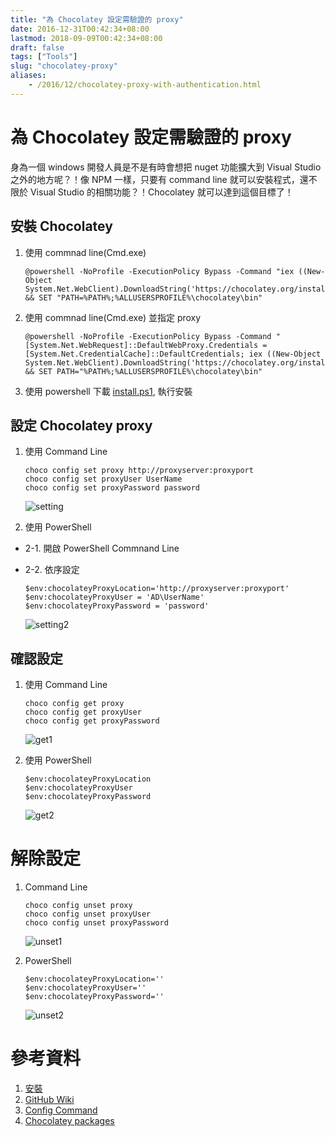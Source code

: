 ```yaml
---
title: "為 Chocolatey 設定需驗證的 proxy"
date: 2016-12-31T00:42:34+08:00
lastmod: 2018-09-09T00:42:34+08:00
draft: false
tags: ["Tools"]
slug: "chocolatey-proxy"
aliases:
    - /2016/12/chocolatey-proxy-with-authentication.html
---
```

# 為 Chocolatey 設定需驗證的 proxy
身為一個 windows 開發人員是不是有時會想把 nuget 功能擴大到 Visual Studio 之外的地方呢？！像 NPM 一樣，只要有 command line 就可以安裝程式，還不限於 Visual Studio 的相關功能？！Chocolatey 就可以達到這個目標了！


## 安裝 Chocolatey
1. 使用 commnad line(Cmd.exe)

    ```
    @powershell -NoProfile -ExecutionPolicy Bypass -Command "iex ((New-Object System.Net.WebClient).DownloadString('https://chocolatey.org/install.ps1'))" && SET "PATH=%PATH%;%ALLUSERSPROFILE%\chocolatey\bin"
    ``` 

2. 使用 commnad line(Cmd.exe) 並指定 proxy

    ```
    @powershell -NoProfile -ExecutionPolicy Bypass -Command "[System.Net.WebRequest]::DefaultWebProxy.Credentials = [System.Net.CredentialCache]::DefaultCredentials; iex ((New-Object System.Net.WebClient).DownloadString('https://chocolatey.org/install.ps1'))" && SET PATH="%PATH%;%ALLUSERSPROFILE%\chocolatey\bin"
    ```    


3. 使用 powershell
下載 [install.ps1](https://chocolatey.org/install.ps1), 執行安裝

## 設定 Chocolatey proxy
1. 使用 Command Line
    
    ```
	choco config set proxy http://proxyserver:proxyport  
	choco config set proxyUser UserName   
	choco config set proxyPassword password
    ```
    
    ![setting](https://trello-attachments.s3.amazonaws.com/581164786236a0546ab45acf/677x442/089d48974a1c2d43dbc515260a592ca2/setting1_%E7%BB%93%E6%9E%9C.png)


2. 使用 PowerShell
- 2-1. 開啟 PowerShell Commnand Line
- 2-2. 依序設定
    
    ```
    $env:chocolateyProxyLocation='http://proxyserver:proxyport'
    $env:chocolateyProxyUser = 'AD\UserName'
    $env:chocolateyProxyPassword = 'password'
    ```
    
    ![setting2](https://trello-attachments.s3.amazonaws.com/581164786236a0546ab45acf/924x132/4b1bf5a5e69af9e11e8fa1db4e3247df/set2_%E7%BB%93%E6%9E%9C.png)
 
## 確認設定
1. 使用 Command Line
    
    ```
	choco config get proxy
	choco config get proxyUser
	choco config get proxyPassword
    ```
    
    ![get1](https://trello-attachments.s3.amazonaws.com/581164786236a0546ab45acf/677x442/8600088b3f20582a178dfd5cbf1857b0/get1_%E7%BB%93%E6%9E%9C.png)

2. 使用 PowerShell
	
    ```
    $env:chocolateyProxyLocation
    $env:chocolateyProxyUser
    $env:chocolateyProxyPassword
    ```
    
    ![get2](https://trello-attachments.s3.amazonaws.com/581164786236a0546ab45acf/695x187/9a2f84368f70304ea037f0910c349913/get2_%E7%BB%93%E6%9E%9C.png)

# 解除設定
1. Command Line

    ``` 
	choco config unset proxy
	choco config unset proxyUser
	choco config unset proxyPassword
    ```
    
    ![unset1](https://trello-attachments.s3.amazonaws.com/581164786236a0546ab45acf/677x442/11c48cfa2edf6debea91b41feb6ab90f/unset1_%E7%BB%93%E6%9E%9C.png)

2. PowerShell

    ```
	$env:chocolateyProxyLocation=''
    $env:chocolateyProxyUser=''
    $env:chocolateyProxyPassword=''
    ```
    
    ![unset2](https://trello-attachments.s3.amazonaws.com/581164786236a0546ab45acf/585x137/df0c159db98a4e7166f13fc77c5d3a34/unset2_%E7%BB%93%E6%9E%9C.png)
 
# 參考資料
1. [安裝](https://chocolatey.org/install)
2. [GitHub Wiki](https://github.com/chocolatey/choco/wiki/Proxy-Settings-for-Chocolatey)
3. [Config Command](https://chocolatey.org/docs/commands-config)
4. [Chocolatey packages](https://chocolatey.org/packages)